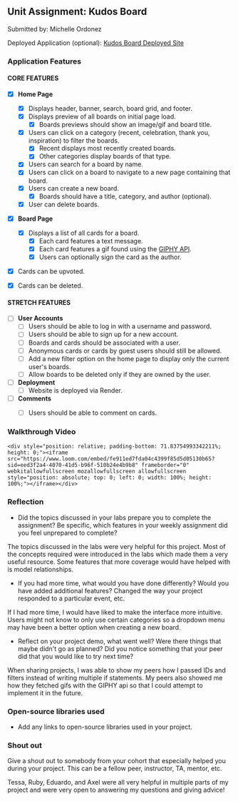 ## Unit Assignment: Kudos Board

Submitted by: Michelle Ordonez

Deployed Application (optional): [Kudos Board Deployed Site](ADD_LINK_HERE)

### Application Features

#### CORE FEATURES

- [X] **Home Page**
  - [X] Displays header, banner, search, board grid, and footer.
  - [X] Displays preview of all boards on initial page load.
    - [X] Boards previews should show an image/gif and board title.
  - [X] Users can click on a category (recent, celebration, thank you, inspiration) to filter the boards.
    - [X] Recent displays most recently created boards.
    - [X] Other categories display boards of that type.
  - [X] Users can search for a board by name.
  - [X] Users can click on a board to navigate to a new page containing that board.
  - [X] Users can create a new board.
    - [X] Boards should have a title, category, and author (optional).
  - [X] User can delete boards.
  
- [X] **Board Page**
  - [X] Displays a list of all cards for a board.
    -  [X] Each card features a text message.
    -  [X] Each card features a gif found using the [GIPHY API](https://developers.giphy.com/docs/api/).
    -  [X] Users can optionally sign the card as the author.  
-   [X] Cards can be upvoted.
-   [X] Cards can be deleted.


#### STRETCH FEATURES


- [ ] **User Accounts**
  - [ ] Users should be able to log in with a username and password.
  - [ ] Users should be able to sign up for a new account.
  - [ ]  Boards and cards should be associated with a user.
    - [ ]  Anonymous cards or cards by guest users should still be allowed.
  - [ ] Add a new filter option on the home page to display only the current user's boards.
  - [ ] Allow boards to be deleted only if they are owned by the user.
- [ ] **Deployment**
  - [ ] Website is deployed via Render.
- [ ] **Comments**
  - [ ] Users should be able to comment on cards.


### Walkthrough Video

```<div style="position: relative; padding-bottom: 71.83754993342211%; height: 0;"><iframe src="https://www.loom.com/embed/fe911ed7fda04c4399f85d5d05130b65?sid=eed3f2a4-4070-41d5-b96f-510b24e4b9b8" frameborder="0" webkitallowfullscreen mozallowfullscreen allowfullscreen style="position: absolute; top: 0; left: 0; width: 100%; height: 100%;"></iframe></div>```

### Reflection

* Did the topics discussed in your labs prepare you to complete the assignment? Be specific, which features in your weekly assignment did you feel unprepared to complete?

The topics discussed in the labs were very helpful for this project. Most of the concepts required were introduced in the labs which made them a very useful resource. Some features that more coverage would have helped with is model relationships.

* If you had more time, what would you have done differently? Would you have added additional features? Changed the way your project responded to a particular event, etc.
  
If I had more time, I would have liked to make the interface more intuitive. Users might not know to only use certain categories so a dropdown menu may have been a better option when creating a new board.

* Reflect on your project demo, what went well? Were there things that maybe didn't go as planned? Did you notice something that your peer did that you would like to try next time?

When sharing projects, I was able to show my peers how I passed IDs and filters instead of writing multiple if statements. My peers also showed me how they fetched gifs with the GIPHY api so that I could attempt to implement it in the future.

### Open-source libraries used

- Add any links to open-source libraries used in your project.

### Shout out

Give a shout out to somebody from your cohort that especially helped you during your project. This can be a fellow peer, instructor, TA, mentor, etc.

Tessa, Ruby, Eduardo, and Axel were all very helpful in multiple parts of my project and were very open to answering my questions and giving advice!
